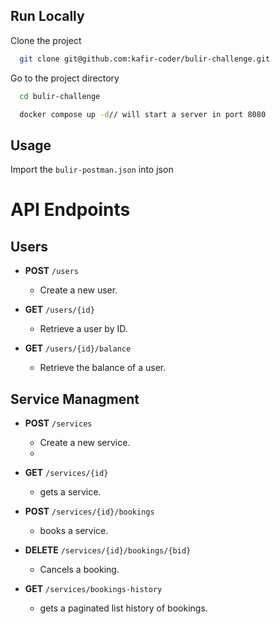 
## Run Locally

Clone the project

```bash
  git clone git@github.com:kafir-coder/bulir-challenge.git
```

Go to the project directory

```bash
  cd bulir-challenge
```

```zsh
  docker compose up -d// will start a server in port 8080
```

## Usage

Import the ``bulir-postman.json`` into json


# API Endpoints

## Users

- **POST** `/users`
  - Create a new user.

- **GET** `/users/{id}`
  - Retrieve a user by ID.

- **GET** `/users/{id}/balance`
  - Retrieve the balance of a user.

## Service Managment

- **POST** `/services`
  - Create a new service.
  - 
- **GET** `/services/{id}`
  - gets a service.

- **POST** `/services/{id}/bookings`
  - books a service.

- **DELETE** `/services/{id}/bookings/{bid}`
  - Cancels a booking.

- **GET** `/services/bookings-history`
  - gets a paginated list history of bookings.
